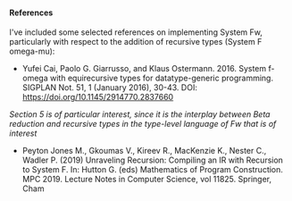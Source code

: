
#### References
I've included some selected references on implementing System Fw, particularly with respect to the addition of recursive types (System F omega-mu):

- Yufei Cai, Paolo G. Giarrusso, and Klaus Ostermann. 2016. System f-omega with equirecursive types for datatype-generic programming. SIGPLAN Not. 51, 1 (January 2016), 30-43. DOI: https://doi.org/10.1145/2914770.2837660

*Section 5 is of particular interest, since it is the interplay between Beta reduction and recursive types in the type-level language of Fw that is of interest*

- Peyton Jones M., Gkoumas V., Kireev R., MacKenzie K., Nester C., Wadler P. (2019) Unraveling Recursion: Compiling an IR with Recursion to System F. In: Hutton G. (eds) Mathematics of Program Construction. MPC 2019. Lecture Notes in Computer Science, vol 11825. Springer, Cham
